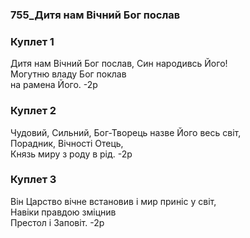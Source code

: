 ### 755_Дитя нам Вічний Бог послав
### Куплет 1
Дитя нам Вічний Бог послав, Син народивсь Його! <br/>Могутню владу Бог поклав<br/>на рамена Його. -2р
### Куплет 2
Чудовий, Сильний, Бог-Творець назве Його весь світ, <br/>Порадник, Вічності Отець,<br/>Князь миру з роду в рід. -2р
### Куплет 3
Він Царство вічне встановив і мир приніс у світ,<br/>Навіки правдою зміцнив<br/>Престол і Заповіт. -2р
